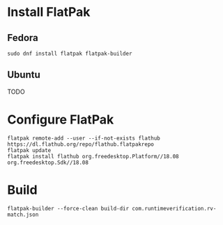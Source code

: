 # Install FlatPak

## Fedora

```
sudo dnf install flatpak flatpak-builder

```

## Ubuntu

TODO


# Configure FlatPak

```
flatpak remote-add --user --if-not-exists flathub https://dl.flathub.org/repo/flathub.flatpakrepo
flatpak update
flatpak install flathub org.freedesktop.Platform//18.08 org.freedesktop.Sdk//18.08
```

# Build

```
flatpak-builder --force-clean build-dir com.runtimeverification.rv-match.json
```
